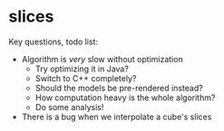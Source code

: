 slices
======

Key questions, todo list:

* Algorithm is *very* slow without optimization
  * Try optimizing it in Java?
  * Switch to C++ completely?
  * Should the models be pre-rendered instead?
  * How computation heavy is the whole algorithm? 
  * Do some analysis!
* There is a bug when we interpolate a cube's slices
